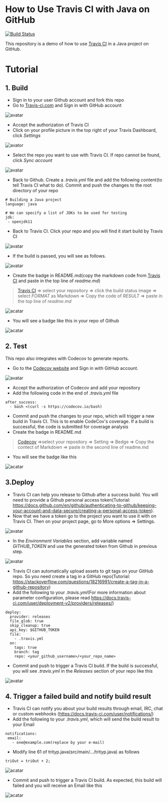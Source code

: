# How to Use Travis CI with Java on GitHub
[![Build Status](https://travis-ci.com/CCXXXI/Travis_CI_Tutorial.svg?branch=main)](https://travis-ci.com/CCXXXI/Travis_CI_Tutorial)

This repository is a demo of how to use [Travis CI](https://docs.travis-ci.com/) in a Java project on GitHub.

# Tutorial
## 1. Build
* Sign in to your user Github account and fork this repo
* Go to [Travis-ci.com](https://travis-ci.com/) and Sign in with GitHub account

![avatar](https://github.com/kreattang/TravisCI_Java/blob/main/img/20210529151710.png)

* Accept the authorization of Travis CI
* Click on your profile picture in the top right of your Travis Dashboard, click _Settings_

![avator](https://github.com/kreattang/TravisCI_Java/blob/main/img/20210529153038.png)

* Select the repo you want to use with Travis CI. If repo cannot be found, click _Sync account_


![avatar](https://github.com/kreattang/TravisCI_Java/blob/main/img/20210529153337.png)

* Back to Github. Create a _.travis.yml_ file and add the following content(to tell Travis CI what to do). Commit and push the changes to the root directory of your repo
```
# Building a Java project
language: java

# We can specify a list of JDKs to be used for testing
jdk:
 - openjdk11
```

* Back to Travis CI. Click your repo and you will find it start build by Travis CI

![avatar](https://github.com/kreattang/TravisCI_Java/blob/main/img/20210529152709.png)

* If the build is passed, you will see as follows.

![avatar](https://github.com/kreattang/TravisCI_Java/blob/main/img/20210529154131.png)

* Create the badge in README.md(copy the markdown code from [Travis CI](https://travis-ci.com/) and paste in the top line of _readme.md_)
> [Travis CI](https://travis-ci.com/) => select your repository => click the build status image => select _FORMAT_ as Markdown => Copy the code of _RESULT_ => paste in the top line of _readme.md_

![acatar](https://github.com/kreattang/TravisCI_Java/blob/main/img/20210529154809.png)

* You will see a badge like this in your repo of Github

![acatar](https://github.com/kreattang/TravisCI_Java/blob/main/img/20210530100304.png)

## 2. Test
This repo also integrates with Codecov to generate reports.
* Go to the [Codecov website](https://about.codecov.io/) and Sign in with GitHub account.

![avatar](https://github.com/kreattang/TravisCI_Java/blob/main/img/20210530091144.png)

* Accept the authorization of Codecov and add your repository 
* Add the following code in the end of _.travis.yml_ file
```
after_success:
  - bash <(curl -s https://codecov.io/bash)
```
* Commit and push the changes to your repo, which will trigger a new build in Travis CI. This is to enable CodeCov's coverage.
If a build is successful, the code is submitted for coverage analysis
* Create the badge in README.md
> [Codecov](https://codecov.io/gh)  =>select your repository => Setting => Bedge => Copy the contect of Markdown => paste in the second line of readme.md

* You will see the badge like this

![acatar](https://github.com/kreattang/TravisCI_Java/blob/main/img/20210530100532.png)

## 3.Deploy
* Travis CI can help you release to Github after a success build. You will need to provide a Github personal access token(Tutorial: https://docs.github.com/en/github/authenticating-to-github/keeping-your-account-and-data-secure/creating-a-personal-access-token). 
* Now that we have a token go to the project you want to use it with on Travis CI. Then on your project page, go to More options => Settings.

![avatar](https://github.com/kreattang/TravisCI_Java/blob/main/img/20210530094300.png)

* In the _Environment Variables_ section, add variable named _GITHUB_TOKEN_ and use the generated token from Github in previous step.

![avatar](https://github.com/kreattang/TravisCI_Java/blob/main/img/env-var.png)

* Travis CI can automatically upload assets to git tags on your GitHub repo. So you need create a tag in a GitHub repo(Tutorial:  https://stackoverflow.com/questions/18216991/create-a-tag-in-a-github-repository)
* Add the following to your  _.travis.yml_(For more information about parameter configuration, please read https://docs.travis-ci.com/user/deployment-v2/providers/releases/)

```
deploy:
  provider: releases
  file_glob: true
  skip_cleanup: true
  api_key: $GITHUB_TOKEN
  file:
    - .travis.yml
  on:
    tags: true
    branch: tag
    repo: <your_github_username>/<your_repo_name>

```
* Commit and push to trigger a Travis CI build. If the build is successful, you will see _.travis.yml_ in the _Releases_ section of your repo like this

![avatar](https://github.com/kreattang/TravisCI_Java/blob/main/img/20210530104406.png)

## 4. Trigger a failed build and notify build result

 * Travis CI can notify you about your build results through email, IRC, chat or custom webhooks (https://docs.travis-ci.com/user/notifications/)
 *  Add the following to your  _.travis.yml_, which will send the build result to your Email
 ```
 notifications:
  email:
    - one@example.com(replace by your e-mail)
 ```
 * Modify line 61 of trityp.java(src/main/.../trityp.java)  as follows
 ```
 triOut = triOut + 2;
 ```
![acatar](https://github.com/kreattang/TravisCI_Java/blob/main/img/20210530114344.png)
 
* Commit and push to trigger a Travis CI build. As expected, this build will failed and you will receive an Email like this

![acatar](https://github.com/kreattang/TravisCI_Java/blob/main/img/20210530113941.jpg)

